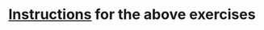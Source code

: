 # [Instructions](https://github.com/HODUCVU/Verilog/blob/main/Homework/Report_Exercise_FPGA.pdf) for the above exercises

